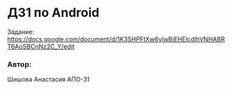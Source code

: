 # ДЗ1 по Android
Задание: https://docs.google.com/document/d/1K3SHPFtXw6yIwBiEHElcdIhVNHABRT6AoSBCnNz2C_Y/edit

### Автор:
Шишова Анастасия АПО-31
